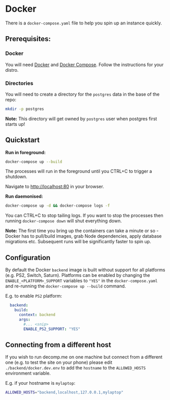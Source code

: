 # Docker

There is a `docker-compose.yaml` file to help you spin up an instance quickly.

## Prerequisites:

### Docker

You will need [Docker](https://docs.docker.com/get-docker/) and [Docker Compose](https://docs.docker.com/compose/install/). Follow the instructions for your distro.

### Directories

You will need to create a directory for the `postgres` data in the base of the repo:

```sh
mkdir -p postgres
```

**Note:** This directory will get owned by `postgres` user when postgres first starts up!

## Quickstart

**Run in foreground:**

```sh
docker-compose up --build
```

The processes will run in the foreground until you CTRL+C to trigger a shutdown.

Navigate to [http://localhost:80](http://localhost:80) in your browser.


**Run daemonised:**

```sh
docker-compose up -d && docker-compose logs -f
```
You can CTRL+C to stop tailing logs. If you want to stop the processes then running `docker-compose down` will shut everything down.

**Note:** The first time you bring up the containers can take a minute or so - Docker has to pull/build images, grab Node dependencies, apply database migrations etc. Subsequent runs will be significantly faster to spin up.


## Configuration

By default the Docker `backend` image is built without support for all platforms (e.g. PS2, Switch, Saturn). Platforms can be enabled by changing the `ENABLE_<PLATFORM>_SUPPORT` variables to `"YES"` in the `docker-compose.yaml` and re-running the `docker-compose up --build` command.

E.g. to enable `PS2` platform:

```yaml
  backend:
    build:
      context: backend
      args:
        #... <snip>
        ENABLE_PS2_SUPPORT: "YES"
```


## Connecting from a different host

If you wish to run decomp.me on one machine but connect from a different one (e.g. to test the site on your phone) please edit `./backend/docker.dev.env` to add the `hostname` to the `ALLOWED_HOSTS` environment variable.

E.g. if your hostname is `mylaptop`:

```sh
ALLOWED_HOSTS="backend,localhost,127.0.0.1,mylaptop"
```
